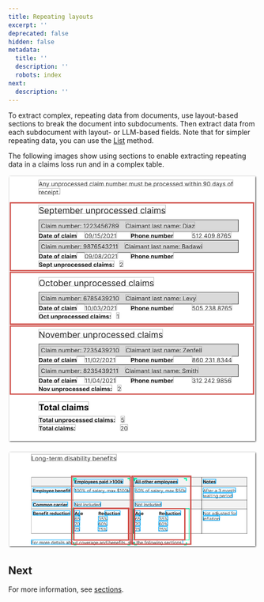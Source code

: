 ```yaml
---
title: Repeating layouts
excerpt: ''
deprecated: false
hidden: false
metadata:
  title: ''
  description: ''
  robots: index
next:
  description: ''
---
```

To extract complex, repeating data from documents, use layout-based sections to break the document into subdocuments. Then extract data from each subdocument with layout- or LLM-based fields. Note that for simpler repeating data, you can use the [List](doc:list) method.

The following images show using sections to enable extracting repeating data in a claims loss run and in a complex table.

![Click to enlarge](https://raw.githubusercontent.com/sensible-hq/sensible-docs/main/readme-sync/assets/v0/images/final/sections_highlight_1.png)

![Click to enlarge](https://raw.githubusercontent.com/sensible-hq/sensible-docs/main/readme-sync/assets/v0/images/final/sections_highlight_2.png)

## Next

For more information, see [sections](doc:sections).
